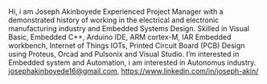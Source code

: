  Hi, i am Joseph Akinboyede Experienced Project Manager with a demonstrated history of working in the electrical 
and electronic manufacturing industry and Embedded Systems Design. Skilled in Visual Basic, Embedded C++, Arduino IDE, 
ARM cortex-M, IAR Embedded workbench, Internet of Things IOTs, Printed Circuit Board (PCB) Design using Proteus, Orcad and Pulsonix and Visual Studio.
I’m interested in Embedded system and Automation, i am interested in Autonomus industry.  
josephakinboyede16@gmail.com, https://www.linkedin.com/in/joseph-akin/

<!---
pappyjoe16/pappyjoe16 is a ✨ special ✨ repository because its `README.md` (this file) appears on your GitHub profile.
You can click the Preview link to take a look at your changes.
--->
